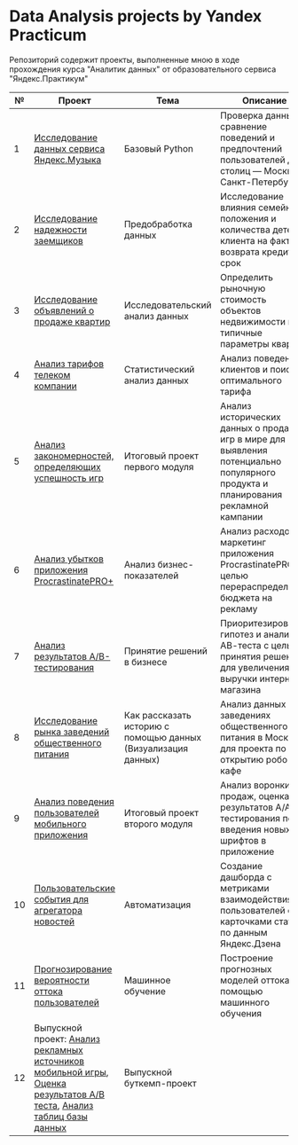 # Data Analysis projects by Yandex Practicum
Репозиторий содержит проекты, выполненные мною в ходе прохождения курса "Аналитик данных" от образовательного сервиса "Яндекс.Практикум"

| № | Проект   | Тема   |Описание                                                    | Инструменты |
|---|----------|--------|------------------------------------------------------------|-------------|
| 1 | [Исследование данных сервиса Яндекс.Музыка](https://github.com/dandylucky/Projects_by_Yandex_Practicum/tree/main/01_Исследование%20данных%20сервиса%20Яндекс.Музыка%20-%20сравнение%20пользователей%20двух%20городов)| Базовый Python | Проверка данных и сравнение поведений и предпочтений пользователей двух столиц — Москвы и Санкт-Петербурга.| python, pandas |
| 2 |[Исследование надежности заемщиков](https://github.com/dandylucky/Projects_by_Yandex_Practicum/tree/main/02_Исследование%20надёжности%20заёмщиков%20—%20анализ%20банковских%20данных)|Предобработка данных|Исследование влияния семейного положения и количества детей клиента на факт возврата кредита в срок|python, pandas|
| 3 |[Исследование объявлений о продаже квартир](https://github.com/dandylucky/Projects_by_Yandex_Practicum/tree/main/03_Продажа%20квартир%20в%20Санкт-Петербурге%20—%20анализ%20рынка%20недвижимости)|Исследовательский анализ данных|Определить рыночную стоимость объектов недвижимости и типичные параметры квартир|python, pandas, matplotlib|
| 4 |[Анализ тарифов телеком компании](https://github.com/dandylucky/Projects_by_Yandex_Practicum/tree/main/04_Определение%20выгодного%20тарифа%20для%20телеком%20компании)|Статистический анализ данных|Анализ поведения клиентов и поиск оптимального тарифа |python, pandas, numpy, scipy, matplotlib|
| 5 |[Анализ закономерностей, определяющих успешность игр](https://github.com/dandylucky/Projects_by_Yandex_Practicum/tree/main/05_Изучение%20закономерностей%2C%20определяющих%20успешность%20игр)|Итоговый проект первого модуля|Анализ исторических данных о продажах игр в мире для выявления потенциально популярного продукта и планирования рекламной кампании |python, pandas, numpy, scipy, matplotlib, seaborn|
| 6 |[Анализ убытков приложения ProcrastinatePRO+](https://github.com/dandylucky/Projects_by_Yandex_Practicum/tree/main/06_Анализ%20убытков%20приложения%20ProcrastinatePRO%2B)|Анализ бизнес-показателей|Анализ расходов на маркетинг приложения ProcrastinatePRO+ с целью перераспределения бюджета на рекламу |python, pandas, matplotlib, seaborn|
| 7 |[Анализ результатов A/B-тестирования](https://github.com/dandylucky/Projects_by_Yandex_Practicum/tree/main/07_Проверка%20гипотез%20по%20увеличению%20выручки%20в%20интернет-магазине%20-%20оценить%20результаты%20AB%20теста)|Принятие решений в бизнесе|Приоритезирование гипотез и анализ АВ-теста с целью принятия решений для увеличения выручки интернет-магазина|python, pandas, numpy, scipy, matplotlib, seaborn|
| 8 |[Исследование рынка заведений общественного питания](https://github.com/dandylucky/Projects_by_Yandex_Practicum/tree/main/08_Исследования%20рынка%20общепита%20в%20Москве%20для%20принятия%20решения%20об%20открытии%20нового%20заведения)|Как рассказать историю с помощью данных (Визуализация данных)|Анализ данных о заведениях общественного питания в Москве для проекта по открытию робо-кафе|python, pandas, matplotlib, seaborn, MS PowerPoint|
| 9 |[Анализ поведения пользователей мобильного приложения](https://github.com/dandylucky/Projects_by_Yandex_Practicum/tree/main/09_Анализ%20пользовательского%20поведения%20в%20мобильном%20приложении)|Итоговый проект второго модуля| Анализ воронки продаж, оценка результатов A/A/B-тестирования после введения новых шрифтов в приложение|python, pandas, scipy, matplotlib, seaborn, plotly|
| 10 |[Пользовательские события для агрегатора новостей](https://github.com/dandylucky/Projects_by_Yandex_Practicum/tree/main/10_Создание%20дашборда%20по%20пользовательским%20событиям%20для%20агрегатора%20новостей)|Автоматизация|Создание дашборда с метриками взаимодействия пользователей с карточками статей по данным Яндекс.Дзена|python, postgreSQL, dash, tableau|
| 11 |[Прогнозирование вероятности оттока пользователей](https://github.com/dandylucky/Projects_by_Yandex_Practicum/tree/main/11_Прогнозирование%20вероятности%20оттока%20пользователей%20для%20фитнес-центров)|Машинное обучение|Построение прогнозных моделей оттока с помощью машинного обучения|python, pandas, sklearn, scipy, matplotlib, seaborn, scikit-learn|
| 12 |Выпускной проект: [Анализ рекламных источников мобильной игры](https://github.com/dandylucky/Projects_by_Yandex_Practicum/tree/main/12_Выпускной%20проект/Основной%20проект), [Оценка результатов A/B теста](https://github.com/dandylucky/Projects_by_Yandex_Practicum/tree/main/12_Выпускной%20проект/AB%20тест), [Анализ таблиц базы данных](https://github.com/dandylucky/Projects_by_Yandex_Practicum/tree/main/12_Выпускной%20проект/SQL)| Выпускной буткемп-проект| |python, pandas, numpy, scipy, matplotlib, seaborn, scipy, math|



